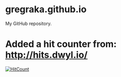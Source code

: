 # gregraka.github.io
My GitHub repository.

# Added a hit counter from: http://hits.dwyl.io/
[![HitCount](http://hits.dwyl.io/gregraka/gregraka.github.io.svg)](http://hits.dwyl.io/gregraka/gregraka.github.io)
